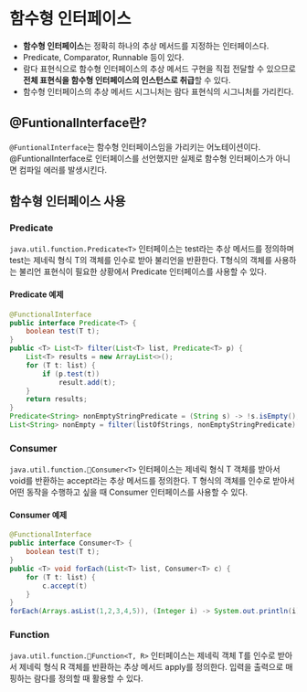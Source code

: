 # 함수형 인터페이스
- **함수형 인터페이스**는 정확히 하나의 추상 메서드를 지정하는 인터페이스다.
- Predicate, Comparator, Runnable 등이 있다.
- 람다 표현식으로 함수형 인터페이스의 추상 메서드 구현을 직접 전달할 수 있으므로 **전체 표현식을 함수형 인터페이스의 인스턴스로 취급**할 수 있다.
- 함수형 인터페이스의 추상 메서드 시그니처는 람다 표현식의 시그니처를 가리킨다.

## @FuntionalInterface란?
`@FuntionalInterface`는 함수형 인터페이스임을 가리키는 어노테이션이다. @FuntionalInterface로 인터페이스를 선언했지만 실제로 함수형 인터페이스가 아니면 컴파일 에러를 발생시킨다.

## 함수형 인터페이스 사용
### Predicate
`java.util.function.Predicate<T>` 인터페이스는 test라는 추상 메서드를 정의하며 test는 제네릭 형식 T의 객체를 인수로 받아 불리언을 반환한다.
T형식의 객체를 사용하는 불리언 표현식이 필요한 상황에서 Predicate 인터페이스를 사용할 수 있다.
#### Predicate 예제
```java
@FunctionalInterface
public interface Predicate<T> {
	boolean test(T t);
}
public <T> List<T> filter(List<T> list, Predicate<T> p) {
	List<T> results = new ArrayList<>();
	for (T t: list) {
		if (p.test(t))
			result.add(t);
	}
	return results;
}
Predicate<String> nonEmptyStringPredicate = (String s) -> !s.isEmpty();
List<String> nonEmpty = filter(listOfStrings, nonEmptyStringPredicate)
```

### Consumer
`java.util.function.Consumer<T>` 인터페이스는 제네릭 형식 T 객체를 받아서 void를 반환하는 accept라는 추상 메서드를 정의한다. T 형식의 객체를 인수로 받아서 어떤 동작을 수행하고 싶을 때 Consumer 인터페이스를 사용할 수 있다.
#### Consumer 예제
```java
@FunctionalInterface
public interface Consumer<T> {
	boolean test(T t);
}
public <T> void forEach(List<T> list, Consumer<T> c) {
	for (T t: list) {
		c.accept(t)
	}
}
forEach(Arrays.asList(1,2,3,4,5)), (Integer i) -> System.out.println(i));
```

### Function
`java.util.function.Function<T, R>` 인터페이스는 제네릭 객체 T를 인수로 받아서 제네릭 형식 R 객체를 반환하는 추상 메서드 apply를 정의한다. 입력을 출력으로 매핑하는 람다를 정의할 때 활용할 수 있다.